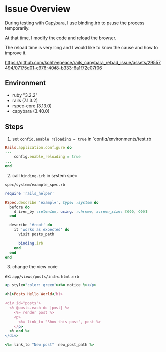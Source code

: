 # Issue Overview

During testing with Capybara, I use binding.irb to pause the process temporarily.

At that time, I modify the code and reload the browser.

The reload time is very long and I would like to know the cause and how to improve it.


https://github.com/kohheepeace/rails_capybara_reload_issue/assets/29557494/07175d01-c976-40d8-b333-6a1f72e07f06




## Environment
- ruby "3.2.2"
- rails (7.1.3.2)
- rspec-core (3.13.0)
- capybara (3.40.0)


## Steps


1. set `config.enable_reloading = true` in `config/environments/test.rb

```ruby
Rails.application.configure do
...
	config.enable_reloading = true
...
end
```

2. call `binding.irb` in system spec

`spec/system/example_spec.rb`

```ruby
require 'rails_helper'

RSpec.describe 'example', type: :system do
  before do
    driven_by :selenium, using: :chrome, screen_size: [600, 600]
  end

  describe '#root' do
    it 'works as expected' do
      visit posts_path

      binding.irb
    end
  end
end
```

3. change the view code

ex: `app/views/posts/index.html.erb`

```ruby
<p style="color: green"><%= notice %></p>

<h1>Posts Hello World</h1>

<div id="posts">
  <% @posts.each do |post| %>
    <%= render post %>
    <p>
      <%= link_to "Show this post", post %>
    </p>
  <% end %>
</div>

<%= link_to "New post", new_post_path %>
```
